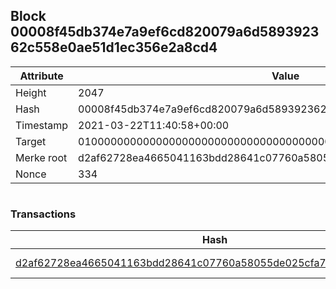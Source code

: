 ## Block 00008f45db374e7a9ef6cd820079a6d589392362c558e0ae51d1ec356e2a8cd4

Attribute | Value
--- | ---
Height | 2047
Hash | 00008f45db374e7a9ef6cd820079a6d589392362c558e0ae51d1ec356e2a8cd4
Timestamp | 2021-03-22T11:40:58+00:00
Target | 0100000000000000000000000000000000000000000000000000000000000000
Merke root | d2af62728ea4665041163bdd28641c07760a58055de025cfa7e17b05e1589d1b
Nonce | 334

```

```

### Transactions

Hash | Amount
--- | ---
[d2af62728ea4665041163bdd28641c07760a58055de025cfa7e17b05e1589d1b](d2af62728ea4665041163bdd28641c07760a58055de025cfa7e17b05e1589d1b.md) | 10.00000000 SKEPTI 
